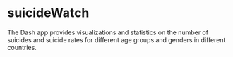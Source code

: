 # suicideWatch
The Dash app provides visualizations and statistics on the number of suicides and suicide rates for different age groups and genders in different countries.
